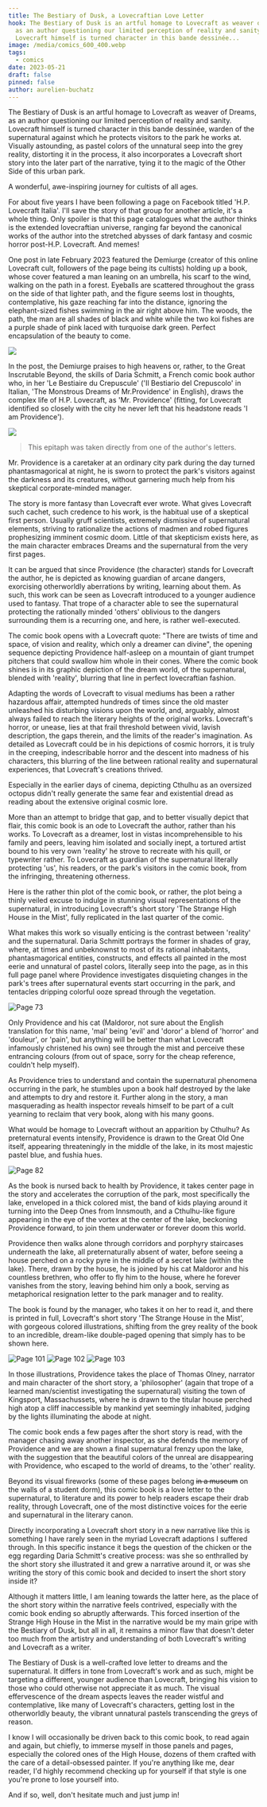 ```yaml
---
title: The Bestiary of Dusk, a Lovecraftian Love Letter
hook: The Bestiary of Dusk is an artful homage to Lovecraft as weaver of Dreams,
  as an author questioning our limited perception of reality and sanity.
  Lovecraft himself is turned character in this bande dessinée...
image: /media/comics_600_400.webp
tags:
  - comics
date: 2023-05-21
draft: false
pinned: false
author: aurelien-buchatz
---
```

The Bestiary of Dusk is an artful homage to Lovecraft as weaver of
Dreams, as an author questioning our limited perception of reality and
sanity. Lovecraft himself is turned character in this bande dessinée,
warden of the supernatural against which he protects visitors to the
park he works at. Visually astounding, as pastel colors of the unnatural
seep into the grey reality, distorting it in the process, it also
incorporates a Lovecraft short story into the later part of the
narrative, tying it to the magic of the Other Side of this urban park.

A wonderful, awe-inspiring journey for cultists of all ages.

For about five years I have been following a page on Facebook titled
'H.P. Lovecraft Italia'. I'll save the story of that group for another
article, it's a whole thing. Only spoiler is that this page catalogues
what the author thinks is the extended lovecraftian universe, ranging
far beyond the canonical works of the author into the stretched abysses
of dark fantasy and cosmic horror post-H.P. Lovecraft. And memes!

One post in late February 2023 featured the Demiurge (creator of this
online Lovecraft cult, followers of the page being its cultists) holding
up a book, whose cover featured a man leaning on an umbrella, his scarf
to the wind, walking on the path in a forest. Eyeballs are scattered
throughout the grass on the side of that lighter path, and the figure
seems lost in thoughts, contemplative, his gaze reaching far into the
distance, ignoring the elephant-sized fishes swimming in the air right
above him. The woods, the path, the man are all shades of black and
white while the two koi fishes are a purple shade of pink laced with
turquoise dark green. Perfect encapsulation of the beauty to come.

![](/media/bdc_book.jpg)

In the post, the Demiurge praises to high heavens or, rather, to the
Great Inscrutable Beyond, the skills of Daria Schmitt, a French comic
book author who, in her 'Le Bestiaire du Crepuscule' ('Il Bestiario del
Crepuscolo' in Italian, 'The Monstrous Dreams of Mr.Providence' in
English), draws the complex life of H.P. Lovecraft, as 'Mr. Providence'
(fitting, for Lovecraft identified so closely with the city he never
left that his headstone reads 'I am Providence').

![](/media/bdc_epitaph.jpg)

> This epitaph was taken directly from one of the author's letters.

Mr. Providence is a caretaker at an ordinary city park during the day
turned phantasmagorical at night, he is sworn to protect the park's
visitors against the darkness and its creatures, without garnering much
help from his skeptical corporate-minded manager.

The story is more fantasy than Lovecraft ever wrote. What gives
Lovecraft such cachet, such credence to his work, is the habitual use of
a skeptical first person. Usually gruff scientists, extremely dismissive
of supernatural elements, striving to rationalize the actions of madmen
and robed figures prophesizing imminent cosmic doom. Little of that
skepticism exists here, as the main character embraces Dreams and the
supernatural from the very first pages.

It can be argued that since Providence (the character) stands for
Lovecraft the author, he is depicted as knowing guardian of arcane
dangers, exorcising otherworldly aberrations by writing, learning about
them. As such, this work can be seen as Lovecraft introduced to a
younger audience used to fantasy. That trope of a character able to see
the supernatural protecting the rationally minded 'others' oblivious to
the dangers surrounding them is a recurring one, and here, is rather
well-executed.

The comic book opens with a Lovecraft quote: "There are twists of time
and space, of vision and reality, which only a dreamer can divine",
the opening sequence depicting Providence half-asleep on a mountain of
giant trumpet pitchers that could swallow him whole in their cones.
Where the comic book shines is in its graphic depiction of the dream
world, of the supernatural, blended with 'reality', blurring that line
in perfect lovecraftian fashion.

Adapting the words of Lovecraft to visual mediums has been a rather
hazardous affair, attempted hundreds of times since the old master
unleashed his disturbing visions upon the world, and, arguably, almost
always failed to reach the literary heights of the original works.
Lovecraft's horror, or unease, lies at that frail threshold between
vivid, lavish description, the gaps therein, and the limits of the
reader's imagination. As detailed as Lovecraft could be in his
depictions of cosmic horrors, it is truly in the creeping, indescribable
horror and the descent into madness of his characters, this blurring of
the line between rational reality and supernatural experiences, that
Lovecraft's creations thrived.

Especially in the earlier days of cinema, depicting Cthulhu as an
oversized octopus didn't really generate the same fear and existential
dread as reading about the extensive original cosmic lore.

More than an attempt to bridge that gap, and to better visually depict
that flair, this comic book is an ode to Lovecraft the author, rather
than his works. To Lovecraft as a dreamer, lost in vistas
incomprehensible to his family and peers, leaving him isolated and
socially inept, a tortured artist bound to his very own 'reality' he
strove to recreate with his quill, or typewriter rather. To Lovecraft as
guardian of the supernatural literally protecting 'us', his readers, or
the park's visitors in the comic book, from the infringing, threatening
otherness.

Here is the rather thin plot of the comic book, or rather, the plot
being a thinly veiled excuse to indulge in stunning visual
representations of the supernatural, in introducing Lovecraft's short
story 'The Strange High House in the Mist', fully replicated in the last
quarter of the comic.

What makes this work so visually enticing is the contrast between
'reality' and the supernatural. Daria Schmitt portrays the former in
shades of gray, where, at times and unbeknownst to most of its rational
inhabitants, phantasmagorical entities, constructs, and effects all
painted in the most eerie and unnatural of pastel colors, literally seep
into the page, as in this full page panel where Providence investigates
disquieting changes in the park's trees after supernatural events start
occurring in the park, and tentacles dripping colorful ooze spread
through the vegetation.

![Page 73](/media/bdc_page73.jpg)

Only Providence and his cat (Maldoror, not sure about the English
translation for this name, 'mal' being 'evil' and 'doror' a blend of
'horror' and 'douleur', or 'pain', but anything will be better than what
Lovecraft infamously christened his own) see through the mist and
perceive these entrancing colours (from out of space, sorry for the
cheap reference, couldn't help myself).

As Providence tries to understand and contain the supernatural phenomena
occurring in the park, he stumbles upon a book half destroyed by the
lake and attempts to dry and restore it. Further along in the story, a
man masquerading as health inspector reveals himself to be part of a
cult yearning to reclaim that very book, along with his many goons.

What would be homage to Lovecraft without an apparition by Cthulhu? As
preternatural events intensify, Providence is drawn to the Great Old One
itself, appearing threateningly in the middle of the lake, in its most
majestic pastel blue, and fushia hues.

![Page 82](/media/bdc_page82.jpg)

As the book is nursed back to health by Providence, it takes center page
in the story and accelerates the corruption of the park, most
specifically the lake, enveloped in a thick colored mist, the band of
kids playing around it turning into the Deep Ones from Innsmouth, and a
Cthulhu-like figure appearing in the eye of the vortex at the center of
the lake, beckoning Providence forward, to join them underwater or
forever doom this world.

Providence then walks alone through corridors and porphyry staircases
underneath the lake, all preternaturally absent of water, before seeing
a house perched on a rocky pyre in the middle of a secret lake (within
the lake). There, drawn by the house, he is joined by his cat Maldoror
and his countless brethren, who offer to fly him to the house, where he
forever vanishes from the story, leaving behind him only a book, serving
as metaphorical resignation letter to the park manager and to reality.

The book is found by the manager, who takes it on her to read it, and
there is printed in full, Lovecraft's short story 'The Strange House in
the Mist', with gorgeous colored illustrations, shifting from the grey
reality of the book to an incredible, dream-like double-paged opening
that simply has to be shown here.

![Page 101](/media/bdc_page101.jpg)
![Page 102](/media/bdc_page102.jpg)
![Page 103](/media/bdc_page103.jpg)

In those illustrations, Providence takes the place of Thomas Olney,
narrator and main character of the short story, a 'philosopher' (again
that trope of a learned man/scientist investigating the supernatural)
visiting the town of Kingsport, Massachussets, where he is drawn to the
titular house perched high atop a cliff inaccessible by mankind yet
seemingly inhabited, judging by the lights illuminating the abode at
night.

The comic book ends a few pages after the short story is read, with the
manager chasing away another inspector, as she defends the memory of
Providence and we are shown a final supernatural frenzy upon the lake,
with the suggestion that the beautiful colors of the unreal are
disappearing with Providence, who escaped to the world of dreams, to the
'other' reality.

Beyond its visual fireworks (some of these pages belong ~~in a museum~~
on the walls of a student dorm), this comic book is a love letter to the
supernatural, to literature and its power to help readers escape their
drab reality, through Lovecraft, one of the most distinctive voices for
the eerie and supernatural in the literary canon.

Directly incorporating a Lovecraft short story in a new narrative like
this is something I have rarely seen in the myriad Lovecraft adaptions I
suffered through. In this specific instance it begs the question of the
chicken or the egg regarding Daria Schmitt's creative process: was she
so enthralled by the short story she illustrated it and grew a narrative
around it, or was she writing the story of this comic book and decided
to insert the short story inside it?

Although it matters little, I am leaning towards the latter here, as the
place of the short story within the narrative feels contrived,
especially with the comic book ending so abruptly afterwards. This
forced insertion of the Strange High House in the Mist in the narrative
would be my main gripe with the Bestiary of Dusk, but all in all, it
remains a minor flaw that doesn't deter too much from the artistry and
understanding of both Lovecraft's writing and Lovecraft as a writer.

The Bestiary of Dusk is a well-crafted love letter to dreams and the
supernatural. It differs in tone from Lovecraft's work and as such,
might be targeting a different, younger audience than Lovecraft,
bringing his vision to those who could otherwise not appreciate it as
much. The visual effervescence of the dream aspects leaves the reader
wistful and contemplative, like many of Lovecraft's characters, getting
lost in the otherworldly beauty, the vibrant unnatural pastels
transcending the greys of reason.

I know I will occasionally be driven back to this comic book, to read
again and again, but chiefly, to immerse myself in those panels and
pages, especially the colored ones of the High House, dozens of them
crafted with the care of a detail-obsessed painter. If you're anything
like me, dear reader, I'd highly recommend checking up for yourself if
that style is one you're prone to lose yourself into.

And if so, well, don't hesitate much and just jump in!